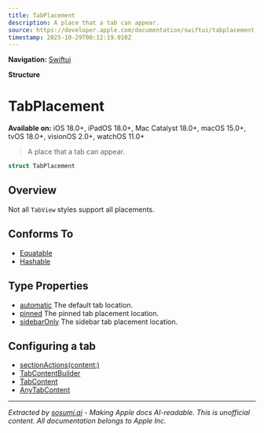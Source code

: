 ```yaml
---
title: TabPlacement
description: A place that a tab can appear.
source: https://developer.apple.com/documentation/swiftui/tabplacement
timestamp: 2025-10-29T00:12:19.010Z
---
```


**Navigation:** [Swiftui](/documentation/swiftui)

**Structure**

# TabPlacement

**Available on:** iOS 18.0+, iPadOS 18.0+, Mac Catalyst 18.0+, macOS 15.0+, tvOS 18.0+, visionOS 2.0+, watchOS 11.0+

> A place that a tab can appear.

```swift
struct TabPlacement
```

## Overview

Not all `TabView` styles support all placements.

## Conforms To

- [Equatable](/documentation/Swift/Equatable)
- [Hashable](/documentation/Swift/Hashable)

## Type Properties

- [automatic](/documentation/swiftui/tabplacement/automatic) The default tab location.
- [pinned](/documentation/swiftui/tabplacement/pinned) The pinned tab placement location.
- [sidebarOnly](/documentation/swiftui/tabplacement/sidebaronly) The sidebar tab placement location.

## Configuring a tab

- [sectionActions(content:)](/documentation/swiftui/view/sectionactions(content:))
- [TabContentBuilder](/documentation/swiftui/tabcontentbuilder)
- [TabContent](/documentation/swiftui/tabcontent)
- [AnyTabContent](/documentation/swiftui/anytabcontent)

---

*Extracted by [sosumi.ai](https://sosumi.ai) - Making Apple docs AI-readable.*
*This is unofficial content. All documentation belongs to Apple Inc.*

